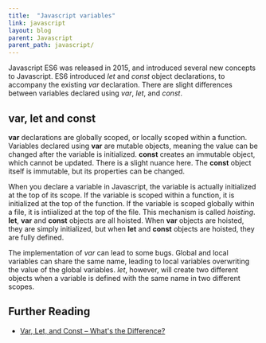 ```yaml
---
title:  "Javascript variables"
link: javascript
layout: blog
parent: Javascript
parent_path: javascript/
---
```


Javascript ES6 was released in 2015, and introduced several new concepts to Javascript. ES6 introduced *let* and *const* object declarations, to accompany the existing *var* declaration. There are slight differences between variables declared using *var*, *let*, and *const*.

## var, let and const

**var** declarations are globally scoped, or locally scoped within a function. Variables declared using **var** are mutable objects, meaning the value can be changed after the variable is initialized. **const** creates an immutable object, which cannot be updated. There is a slight nuance here. The **const** object itself is immutable, but its properties can be changed.

When you declare a variable in Javascript, the variable is actually initialized at the top of its scope. If the variable is scoped within a function, it is initialized at the top of the function. If the variable is scoped globally within a file, it is intiialized at the top of the file. This mechanism is called *hoisting*. **let**, **var** and **const** objects are all hoisted. When **var** objects are hoisted, they are simply initialized, but when **let** and **const** objects are hoisted, they are fully defined.

The implementation of *var* can lead to some bugs. Global and local variables can share the same name, leading to local variables overwriting the value of the global variables. *let*, however, will create two different objects when a variable is defined with the same name in two different scopes.


## Further Reading

- [Var, Let, and Const – What's the Difference?](https://www.freecodecamp.org/news/var-let-and-const-whats-the-difference/#:~:text=var%20declarations%20are%20globally%20scoped%20or%20function%20scoped%20while%20let,be%20updated%20nor%20re%2Ddeclared.)